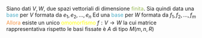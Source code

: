 Siano dati $V,W$, due spazi vettoriali di dimensione <font color="#9bbb59">finita</font>.
Sia quindi data una <font color="#4bacc6">base</font>  per $V$ formata da $e_{1},e_{2},\dots,e_{n}$
Ed una <font color="#4bacc6">base</font> per $W$ formata da $f_{1},f_{2},\dots,f_{m}$
<font color="#f79646">Allora</font> esiste un unico <font color="#ffff00">omomorfismo</font> $f:V\to W$ la cui matrice rappresentativa rispetto le basi fissate è $A$ di tipo $M(m,n, R)$

